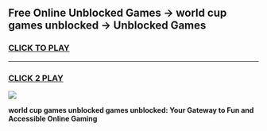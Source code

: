 
## Free Online Unblocked Games → world cup games unblocked → Unblocked Games
<h3>
<a href="https://premium.freeplayer.one?title=world_cup_games_unblocked&ref=21F">CLICK TO PLAY</a></h3>
<hr>

<h3>
<a href="https://premium.freeplayer.one?title=world_cup_games_unblocked&ref=21F">CLICK 2 PLAY</a>
  
</h3>

<a href="https://premium.freeplayer.one?title=world_cup_games_unblocked&ref=21F/"><img src="https://clearcache.store/games.png"></a>


**world cup games unblocked games unblocked: Your Gateway to Fun and Accessible Online Gaming**
